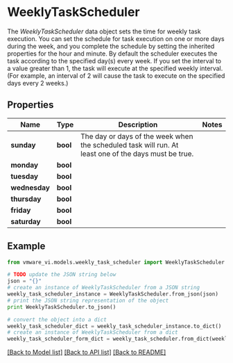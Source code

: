 # WeeklyTaskScheduler

The *WeeklyTaskScheduler* data object sets the time for weekly task execution.  You can set the schedule for task execution on one or more days during the week, and you complete the schedule by setting the inherited properties for the hour and minute.  By default the scheduler executes the task according to the specified day(s) every week. If you set the interval to a value greater than 1, the task will execute at the specified weekly interval. (For example, an interval of 2 will cause the task to execute on the specified days every 2 weeks.) 

## Properties
Name | Type | Description | Notes
------------ | ------------- | ------------- | -------------
**sunday** | **bool** | The day or days of the week when the scheduled task will run.  At least one of the days must be true.  | 
**monday** | **bool** |  | 
**tuesday** | **bool** |  | 
**wednesday** | **bool** |  | 
**thursday** | **bool** |  | 
**friday** | **bool** |  | 
**saturday** | **bool** |  | 

## Example

```python
from vmware_vi.models.weekly_task_scheduler import WeeklyTaskScheduler

# TODO update the JSON string below
json = "{}"
# create an instance of WeeklyTaskScheduler from a JSON string
weekly_task_scheduler_instance = WeeklyTaskScheduler.from_json(json)
# print the JSON string representation of the object
print WeeklyTaskScheduler.to_json()

# convert the object into a dict
weekly_task_scheduler_dict = weekly_task_scheduler_instance.to_dict()
# create an instance of WeeklyTaskScheduler from a dict
weekly_task_scheduler_form_dict = weekly_task_scheduler.from_dict(weekly_task_scheduler_dict)
```
[[Back to Model list]](../README.md#documentation-for-models) [[Back to API list]](../README.md#documentation-for-api-endpoints) [[Back to README]](../README.md)


